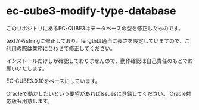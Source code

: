 # ec-cube3-modify-type-database
このリポジトリにあるEC-CUBE3はデータベースの型を修正したものです。

textからstringに修正しており、lengthは適当に長さを設定していますので、ご利用の際は業務に合わせて修正してください。

インストールだけしか確認しておりませんので、動作確認は自己責任のもとでお願いいたします。

EC-CUBE3.0.10をベースにしています。


Oracleで動かしたいという要望があればIssuesに登録してください。
Oracle対応版も用意します。
